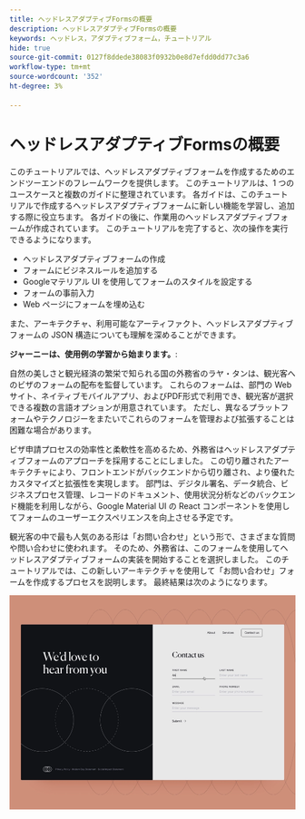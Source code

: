 ```yaml
---
title: ヘッドレスアダプティブFormsの概要
description: ヘッドレスアダプティブFormsの概要
keywords: ヘッドレス，アダプティブフォーム，チュートリアル
hide: true
source-git-commit: 0127f8ddede38083f0932b0e8d7efdd0dd77c3a6
workflow-type: tm+mt
source-wordcount: '352'
ht-degree: 3%

---
```



# ヘッドレスアダプティブFormsの概要

このチュートリアルでは、ヘッドレスアダプティブフォームを作成するためのエンドツーエンドのフレームワークを提供します。 このチュートリアルは、1 つのユースケースと複数のガイドに整理されています。 各ガイドは、このチュートリアルで作成するヘッドレスアダプティブフォームに新しい機能を学習し、追加する際に役立ちます。 各ガイドの後に、作業用のヘッドレスアダプティブフォームが作成されています。 このチュートリアルを完了すると、次の操作を実行できるようになります。

* ヘッドレスアダプティブフォームの作成
* フォームにビジネスルールを追加する
* Googleマテリアル UI を使用してフォームのスタイルを設定する
* フォームの事前入力 
* Web ページにフォームを埋め込む

また、アーキテクチャ、利用可能なアーティファクト、ヘッドレスアダプティブフォームの JSON 構造についても理解を深めることができます。

**ジャーニーは、使用例の学習から始まります。**:

自然の美しさと観光経済の繁栄で知られる国の外務省のラヤ・タンは、観光客へのビザのフォームの配布を監督しています。 これらのフォームは、部門の Web サイト、ネイティブモバイルアプリ、およびPDF形式で利用でき、観光客が選択できる複数の言語オプションが用意されています。 ただし、異なるプラットフォームやテクノロジーをまたいでこれらのフォームを管理および拡張することは困難な場合があります。

ビザ申請プロセスの効率性と柔軟性を高めるため、外務省はヘッドレスアダプティブフォームのアプローチを採用することにしました。 この切り離されたアーキテクチャにより、フロントエンドがバックエンドから切り離され、より優れたカスタマイズと拡張性を実現します。 部門は、デジタル署名、データ統合、ビジネスプロセス管理、レコードのドキュメント、使用状況分析などのバックエンド機能を利用しながら、Google Material UI の React コンポーネントを使用してフォームのユーザーエクスペリエンスを向上させる予定です。

観光客の中で最も人気のある形は「お問い合わせ」という形で、さまざまな質問や問い合わせに使われます。 そのため、外務省は、このフォームを使用してヘッドレスアダプティブフォームの実装を開始することを選択しました。 このチュートリアルでは、この新しいアーキテクチャを使用して「お問い合わせ」フォームを作成するプロセスを説明します。 最終結果は次のようになります。

![US ヘッドレスアダプティブフォームに連絡する](assets/contact-us-headless-adaptive-forms.png)